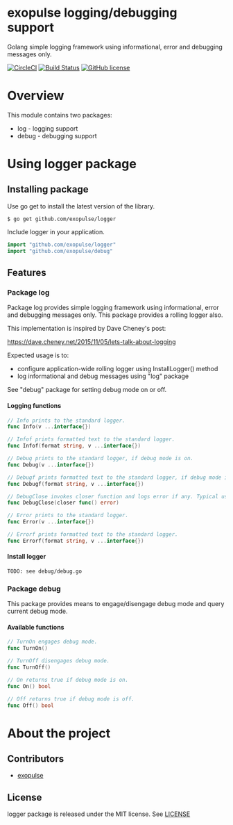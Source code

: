 # exopulse logging/debugging support
Golang simple logging framework using informational, error and debugging messages only.

[![CircleCI](https://circleci.com/gh/exopulse/logger.svg?style=svg)](https://circleci.com/gh/exopulse/logger)
[![Build Status](https://travis-ci.org/exopulse/logger.svg?branch=master)](https://travis-ci.org/exopulse/logger)
[![GitHub license](https://img.shields.io/github/license/exopulse/logger.svg)](https://github.com/exopulse/logger/blob/master/LICENSE)

# Overview

This module contains two packages:
- log - logging support
- debug - debugging support

# Using logger package

## Installing package

Use go get to install the latest version of the library.

    $ go get github.com/exopulse/logger
 
Include logger in your application.
```go
import "github.com/exopulse/logger"
import "github.com/exopulse/debug"
```

## Features

### Package log

Package log provides simple logging framework using informational, error and debugging messages only. This package provides a rolling logger also.

This implementation is inspired by Dave Cheney's post:
   
   https://dave.cheney.net/2015/11/05/lets-talk-about-logging

Expected usage is to:
- configure application-wide rolling logger using InstallLogger() method
- log informational and debug messages using "log" package

See "debug" package for setting debug mode on or off.

#### Logging functions

```go
// Info prints to the standard logger.
func Info(v ...interface{})

// Infof prints formatted text to the standard logger.
func Infof(format string, v ...interface{})

// Debug prints to the standard logger, if debug mode is on.
func Debug(v ...interface{})

// Debugf prints formatted text to the standard logger, if debug mode is on.
func Debugf(format string, v ...interface{})

// DebugClose invokes closer function and logs error if any. Typical use for this function is for deferring a close.
func DebugClose(closer func() error)

// Error prints to the standard logger.
func Error(v ...interface{})

// Errorf prints formatted text to the standard logger.
func Errorf(format string, v ...interface{})
```

#### Install logger

    TODO: see debug/debug.go
 
### Package debug

This package provides means to engage/disengage debug mode and query current debug mode.

#### Available functions

```go
// TurnOn engages debug mode.
func TurnOn()

// TurnOff disengages debug mode.
func TurnOff()

// On returns true if debug mode is on.
func On() bool

// Off returns true if debug mode is off.
func Off() bool
```

# About the project

## Contributors

* [exopulse](https://github.com/exopulse)

## License

logger package is released under the MIT license. See
[LICENSE](https://github.com/exopulse/logger/blob/master/LICENSE)
